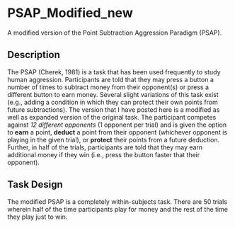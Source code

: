 # PSAP_Modified_new
A modified version of the Point Subtraction Aggression Paradigm (PSAP).

## Description
The PSAP (Cherek, 1981) is a task that has been used frequently to study human aggression. Participants are told that they may press a button a number of times to subtract money from their opponent(s) or press a different button to earn money. Several slight variations of this task exist (e.g., adding a condition in which they can protect their own points from future subtractions). The version that I have posted here is a modified as well as expanded version of the original task. The participant competes against *12 different opponents* (1 opponent per trial) and is given the option to **earn** a point, **deduct** a point from their opponent (whichever opponent is playing in the given trial), or **protect** their points from a future deduction. Further, in half of the trials, participants are told that they may earn additional money if they win (i.e., press the button faster that their opponent).

## Task Design
The modified PSAP is a completely within-subjects task. There are 50 trials wherein half of the time participants play for money and the rest of the time they play just to win. 
